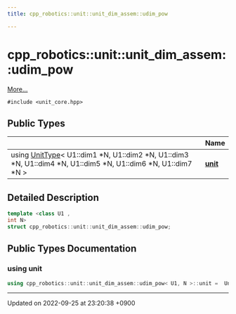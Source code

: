 ```yaml
---
title: cpp_robotics::unit::unit_dim_assem::udim_pow

---
```


# cpp_robotics::unit::unit_dim_assem::udim_pow



 [More...](#detailed-description)


`#include <unit_core.hpp>`

## Public Types

|                | Name           |
| -------------- | -------------- |
| using [UnitType](/cpp_robotics/doxybook/Classes/structcpp__robotics_1_1unit_1_1UnitType/)< U1::dim1 *N, U1::dim2 *N, U1::dim3 *N, U1::dim4 *N, U1::dim5 *N, U1::dim6 *N, U1::dim7 *N > | **[unit](/cpp_robotics/doxybook/Classes/structcpp__robotics_1_1unit_1_1unit__dim__assem_1_1udim__pow/#using-unit)**  |

## Detailed Description

```cpp
template <class U1 ,
int N>
struct cpp_robotics::unit::unit_dim_assem::udim_pow;
```

## Public Types Documentation

### using unit

```cpp
using cpp_robotics::unit::unit_dim_assem::udim_pow< U1, N >::unit =  UnitType< U1::dim1 * N, U1::dim2 * N, U1::dim3 * N, U1::dim4 * N, U1::dim5 * N, U1::dim6 * N, U1::dim7 * N>;
```


-------------------------------

Updated on 2022-09-25 at 23:20:38 +0900
